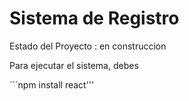 <h1> Sistema de Registro </h1>

Estado del Proyecto : en construccion

Para ejecutar el sistema, debes

´´´npm install react'''
